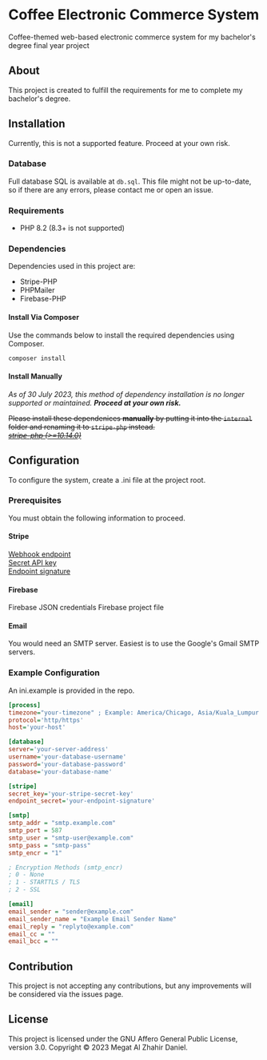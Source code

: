 # Coffee Electronic Commerce System

Coffee-themed web-based electronic commerce system for my bachelor's degree final year project

## About

This project is created to fulfill the requirements for me to complete my bachelor's degree.

## Installation

Currently, this is not a supported feature. Proceed at your own risk.

### Database

Full database SQL is available at `db.sql`. This file might not be up-to-date, so if there are any errors, please contact me or open an issue.

### Requirements

- PHP 8.2 (8.3+ is not supported)

### Dependencies

Dependencies used in this project are:

- Stripe-PHP
- PHPMailer
- Firebase-PHP

#### Install Via Composer

Use the commands below to install the required dependencies using Composer.

```bash
composer install
```

#### Install Manually

*As of 30 July 2023, this method of dependency installation is no longer supported or maintained. **Proceed at your own risk.***

~~Please install these dependenices **manually** by putting it into the `internal` folder and renaming it to `stripe-php` instead.\
[*stripe-php (>=10.14.0)*](https://github.com/stripe/stripe-php/releases/tag/v10.14.0)~~

## Configuration

To configure the system, create a .ini file at the project root.

### Prerequisites

You must obtain the following information to proceed.

#### Stripe

[Webhook endpoint](https://stripe.com/docs/webhooks/go-live)\
[Secret API key](https://stripe.com/docs/keys)\
[Endpoint signature](https://stripe.com/docs/webhooks/signatures)

#### Firebase

Firebase JSON credentials
Firebase project file

#### Email

You would need an SMTP server. Easiest is to use the Google's Gmail SMTP servers.

### Example Configuration

An ini.example is provided in the repo.

```ini
[process]
timezone="your-timezone" ; Example: America/Chicago, Asia/Kuala_Lumpur
protocol='http/https'
host='your-host'

[database]
server='your-server-address'
username='your-database-username'
password='your-database-password'
database='your-database-name'

[stripe]
secret_key='your-stripe-secret-key'
endpoint_secret='your-endpoint-signature'

[smtp]
smtp_addr = "smtp.example.com"
smtp_port = 587
smtp_user = "smtp-user@example.com"
smtp_pass = "smtp-pass"
smtp_encr = "1"

; Encryption Methods (smtp_encr)
; 0 - None
; 1 - STARTTLS / TLS
; 2 - SSL

[email]
email_sender = "sender@example.com"
email_sender_name = "Example Email Sender Name"
email_reply = "replyto@example.com"
email_cc = ""
email_bcc = ""
```

## Contribution

This project is not accepting any contributions, but any improvements will be considered via the issues page.

## License

This project is licensed under the GNU Affero General Public License, version 3.0. Copyright © 2023 Megat Al Zhahir Daniel.
